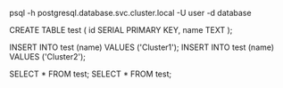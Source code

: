 psql -h postgresql.database.svc.cluster.local -U user -d database


CREATE TABLE test (
    id SERIAL PRIMARY KEY,
    name TEXT
);

INSERT INTO test (name) VALUES ('Cluster1');
INSERT INTO test (name) VALUES ('Cluster2');

SELECT * FROM test;
SELECT * FROM test;

